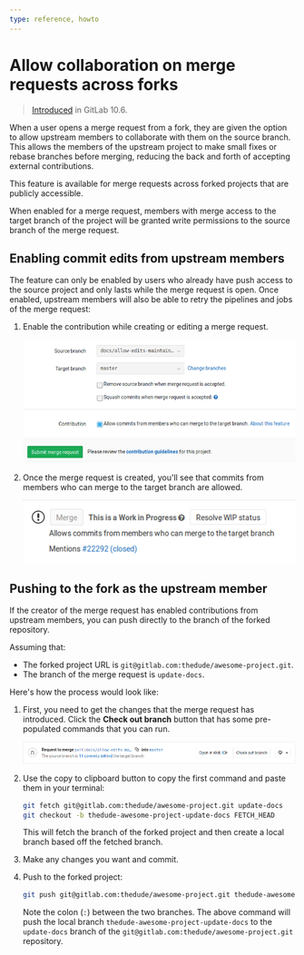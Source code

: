 ```yaml
---
type: reference, howto
---
```


# Allow collaboration on merge requests across forks

> [Introduced](https://gitlab.com/gitlab-org/gitlab-ce/merge_requests/17395)
  in GitLab 10.6.

When a user opens a merge request from a fork, they are given the option to allow
upstream members to collaborate with them on the source branch. This allows
the members of the upstream project to make small fixes or rebase branches
before merging, reducing the back and forth of accepting external contributions.

This feature is available for merge requests across forked projects that are
publicly accessible.

When enabled for a merge request, members with merge access to the target
branch of the project will be granted write permissions to the source branch
of the merge request.

## Enabling commit edits from upstream members

The feature can only be enabled by users who already have push access to the
source project and only lasts while the merge request is open. Once enabled,
upstream members will also be able to retry the pipelines and jobs of the
merge request:

1. Enable the contribution while creating or editing a merge request.

   ![Enable contribution](img/allow_collaboration.png)

1. Once the merge request is created, you'll see that commits from members who
   can merge to the target branch are allowed.

   ![Check that contribution is enabled](img/allow_collaboration_after_save.png)

## Pushing to the fork as the upstream member

If the creator of the merge request has enabled contributions from upstream
members, you can push directly to the branch of the forked repository.

Assuming that:

- The forked project URL is `git@gitlab.com:thedude/awesome-project.git`.
- The branch of the merge request is `update-docs`.

Here's how the process would look like:

1. First, you need to get the changes that the merge request has introduced.
   Click the **Check out branch** button that has some pre-populated
   commands that you can run.

   ![Check out branch button](img/checkout_button.png)

1. Use the copy to clipboard button to copy the first command and paste them
   in your terminal:

   ```sh
   git fetch git@gitlab.com:thedude/awesome-project.git update-docs
   git checkout -b thedude-awesome-project-update-docs FETCH_HEAD
   ```

   This will fetch the branch of the forked project and then create a local branch
   based off the fetched branch.

1. Make any changes you want and commit.
1. Push to the forked project:

   ```sh
   git push git@gitlab.com:thedude/awesome-project.git thedude-awesome-project-update-docs:update-docs
   ```

   Note the colon (`:`) between the two branches. The above command will push the
   local branch `thedude-awesome-project-update-docs` to the
   `update-docs` branch of the `git@gitlab.com:thedude/awesome-project.git` repository.

<!-- ## Troubleshooting

Include any troubleshooting steps that you can foresee. If you know beforehand what issues
one might have when setting this up, or when something is changed, or on upgrading, it's
important to describe those, too. Think of things that may go wrong and include them here.
This is important to minimize requests for support, and to avoid doc comments with
questions that you know someone might ask.

Each scenario can be a third-level heading, e.g. `### Getting error message X`.
If you have none to add when creating a doc, leave this section in place
but commented out to help encourage others to add to it in the future. -->
